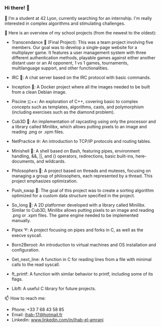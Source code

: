 <!-- ### Hi there 👋

🔭 I’m a student in 42 Lyon and I'm currently searching for an internship. I'm really intersted in complex algotithms and stimulating challenges.

🌱 Here is an overview of my school projects (From the newest to the oldest):
- Transcendance, the final project : It's a 5 people team project where the goal was to develop a single page website of a multiplayer game. It pocesses a user management system with 3 different athentification systems, a playable game against an other distant user or against an AI oppenent, 1 vs 1 games and tournaments, multilanguages support, and other functionalities.
- Irc : An irc protocol based chat server with basic commands.
- Inception : A docker project based where all the images needed to be built from a clean image of debian.
- Piscine CPP : A discovery of C++, from basic to complex notions such as templates, algorithms, casts and polymorphism (with different exercises such as the diamond problem)
- Cub3D : A implementation of raycasting using only the processor and a lib called Minilibx. Minilibx only allows putting pixels to an image and reading .png or an .xpm files.
- NetPractice : An introduction to Tcp-Ip protocols and routing tables.
- Minishell : A shell based on bash, with pipes, environnement handling, &&, || and () operators, redirections, basic built-ins, here-doc and wildcards
- Philosophers : A project based on threads and mutexs, where the goal is to manage a group of philosphers, each one being represented with a thread. This project emphazes on optimization
- Push_swap : The goal of the project was the creation of a sorting algorithm that needs to be optimized for a custom data structure given in the subject.
- So_long : A 2D plateformer developed with a lib called Minilibx. Minilibx only allows putting pixels to an image and reading .png or an .xpm files. The game engine needed to be implemented manually
- Pipex : Discovering pipes and forks in C, as well as execve syscall.
- Born2Beroot : An introduction to Virtual machines and OS installation and configuration.
- Get_next_line : Creating a function in C to read a line from a file with the minumum call to the read syscall
- ft_printf : A function with the same behaviour as printf, with some of its flags
- Libft : A useful librarary in C for the next projects

📫 How to reach me:
- Number: +33 7 68 43 58 85
- Mail: ihab-17@hotmail.fr
- Linkedin: www.linkedin.com/in/ihab-el-amrani -->


### Hi there! 👋
🔭 I’m a student at 42 Lyon, currently searching for an internship. I'm really interested in complex algorithms and stimulating challenges.

🌱 Here is an overview of my school projects (from the newest to the oldest):

- Transcendance 🏓 (Final Project): This was a team project involving five members. Our goal was to develop a single-page website for a multiplayer game. It features a user management system with three different authentication methods, playable games against either another distant user or an AI opponent, 1 vs 1 games, tournaments, multilanguage support, and other functionalities.

- IRC 💬: A chat server based on the IRC protocol with basic commands.

- Inception 🐳: A Docker project where all the images needed to be built from a clean Debian image.

- Piscine 🇨++: An exploration of C++, covering basic to complex concepts such as templates, algorithms, casts, and polymorphism (including exercises such as the diamond problem).

- Cub3D 🔦: An implementation of raycasting using only the processor and a library called Minilibx, which allows putting pixels to an image and reading .png or .xpm files.

- NetPractice 🌐: An introduction to TCP/IP protocols and routing tables.

- Minishell 🐧: A shell based on Bash, featuring pipes, environment handling, &&, ||, and () operators, redirections, basic built-ins, here-documents, and wildcards.

- Philosophers 🍝: A project based on threads and mutexes, focusing on managing a group of philosophers, each represented by a thread. This project emphasizes optimization.

- Push_swap 🔄: The goal of this project was to create a sorting algorithm optimized for a custom data structure specified in the project.

- So_long 🧙: A 2D platformer developed with a library called Minilibx. Similar to Cub3D, Minilibx allows putting pixels to an image and reading .png or .xpm files. The game engine needed to be implemented manually.

- Pipex ➰: A project focusing on pipes and forks in C, as well as the execve syscall.

- Born2Beroot: An introduction to virtual machines and OS installation and configuration.

- Get_next_line: A function in C for reading lines from a file with minimal calls to the read syscall.

- ft_printf: A function with similar behavior to printf, including some of its flags.

- Libft: A useful C library for future projects.

📫 How to reach me:

- Phone: +33 7 68 43 58 85
- Email: ihab-17@hotmail.fr
- Linkedin: www.linkedin.com/in/ihab-el-amrani

<!---
**iel-amra/iel-amra** is a ✨ _special_ ✨ repository because its `README.md` (this file) appears on your GitHub profile.

Here are some ideas to get you started:

- 👯 I’m looking to collaborate on ...
- 🤔 I’m looking for help with ...
- 💬 Ask me about ...
- ⚡ Fun fact: ...
-->
